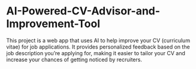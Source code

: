 # AI-Powered-CV-Advisor-and-Improvement-Tool
This project is a web app that uses AI to help improve your CV (curriculum vitae) for job applications. It provides personalized feedback based on the job description you’re applying for, making it easier to tailor your CV and increase your chances of getting noticed by recruiters.
